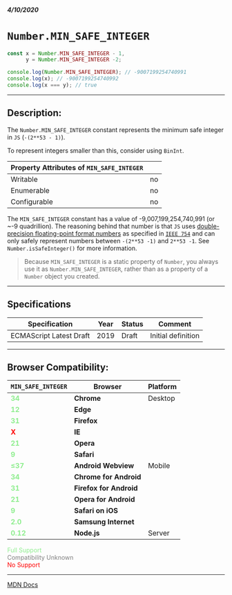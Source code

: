 ##### 4/10/2020
# `Number.MIN_SAFE_INTEGER`

```js
const x = Number.MIN_SAFE_INTEGER - 1,
      y = Number.MIN_SAFE_INTEGER -2;

console.log(Number.MIN_SAFE_INTEGER); // -9007199254740991
console.log(x); // -9007199254740992
console.log(x === y); // true
```

---

## Description:
The `Number.MIN_SAFE_INTEGER` constant represents the minimum safe integer in `JS` (`-(2**53 - 1)`).  

To represent integers smaller than this, consider using `BinInt`.

| Property Attributes of `MIN_SAFE_INTEGER` ||
|---|---|
| Writable | no |
| Enumerable | no |
| Configurable | no |

The `MIN_SAFE_INTEGER` constant has a value of -9,007,199,254,740,991 (or ~-9 quadrillion).  The reasoning behind that number is that `JS` uses [double-precision floating-point format numbers](https://en.wikipedia.org/wiki/Double_precision_floating-point_format) as specified in [`IEEE 754`](https://en.wikipedia.org/wiki/IEEE_floating_point) and can only safely represent numbers between `-(2**53 -1)` and `2**53 -1`.  See `Number.isSafeInteger()` for more information.

  > Because `MIN_SAFE_INTEGER` is a static property of `Number`, you always use it as `Number.MIN_SAFE_INTEGER`, rather than as a property of a `Number` object you created.

---

## Specifications
| Specification | Year | Status | Comment |
|---|---|---|---|
| ECMAScript Latest Draft | 2019 | Draft | Initial definition |

---

## Browser Compatibility:
| `MIN_SAFE_INTEGER` | Browser | Platform |
|---|---|---|
| <span style="color: lightgreen">**34**</span> | **Chrome** | Desktop | 
| <span style="color: lightgreen">**12**</span> | **Edge** || 
| <span style="color: lightgreen">**31**</span> | **Firefox** || 
| <span style="color: red">**X**</span> | **IE** || 
| <span style="color: lightgreen">**21**</span> | **Opera** || 
| <span style="color: lightgreen">**9**</span> | **Safari** || 
| <span style="color: lightgreen">**≤37**</span> | **Android Webview** | Mobile | 
| <span style="color: lightgreen">**34**</span> | **Chrome for Android** || 
| <span style="color: lightgreen">**31**</span> | **Firefox for Android** || 
| <span style="color: lightgreen">**21**</span> | **Opera for Android** || 
| <span style="color: lightgreen">**9**</span> | **Safari on iOS** || 
| <span style="color: lightgreen">**2.0**</span> | **Samsung Internet** || 
| <span style="color: lightgreen">**0.12**</span> | **Node.js** | Server | 

<span style="color: lightgreen">Full Support</span>  
<span style="color: grey">Compatibility Unknown</span>  
<span style="color: red">No Support</span>

---

[MDN Docs](https://developer.mozilla.org/en-US/docs/Web/JavaScript/Reference/Global_Objects/Number/MIN_SAFE_INTEGER)